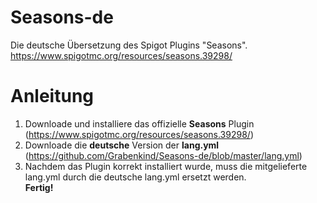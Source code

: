 # Seasons-de
Die deutsche Übersetzung des Spigot Plugins "Seasons".  
https://www.spigotmc.org/resources/seasons.39298/

# Anleitung
1. Downloade und installiere das offizielle **Seasons** Plugin (https://www.spigotmc.org/resources/seasons.39298/)  
2. Downloade die **deutsche** Version der **lang.yml** (https://github.com/Grabenkind/Seasons-de/blob/master/lang.yml)  
3. Nachdem das Plugin korrekt installiert wurde, muss die mitgelieferte lang.yml durch die deutsche lang.yml ersetzt werden.  
**Fertig!**

